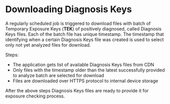 # Downloading Diagnosis Keys

A regularly scheduled job is triggered to download files with batch of Temporary Exposure Keys (**TEK**) of positively diagnosed, called Diagnosis Keys files. Each of the batch file has unique timestamp. The timestamp that identifying when a certain Diagnosis Keys file was created is used to select only not yet analyzed files for download.

Steps:
- The application gets list of available Diagnosis Keys files from CDN
- Only files with the timestamp older than the latest successfully provided to analyze batch are selected for download
- Files are downloaded over HTTPS protocol to internal device storage

After the above steps Diagnosis Keys files are ready to provide it for exposure checking process.
